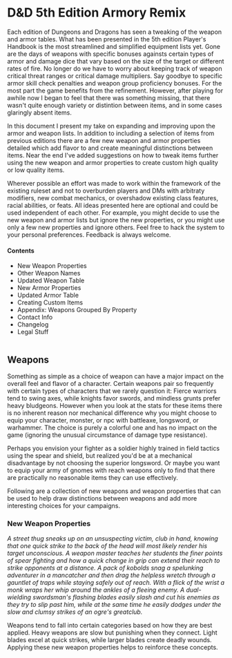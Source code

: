 # D&D 5th Edition Armory Remix

Each edition of Dungeons and Dragons has seen a tweaking of the weapon and armor tables. What has been presented in the 5th edition Player's Handbook is the most streamlined and simplified equipment lists yet. Gone are the days of weapons with specific bonuses againsts certain types of armor and damage dice that vary based on the size of the target or different rates of fire. No longer do we have to worry about keeping track of weapon critical threat ranges or critical damage multipliers. Say goodbye to specific armor skill check penalties and weapon group proficiency bonuses. For the most part the game benefits from the refinement. However, after playing for awhile now I began to feel that there was something missing, that there wasn't quite enough variety or distintion between items, and in some cases glaringly absent items.

In this document I present my take on expanding and improving upon the armor and weapon lists. In addition to including a selection of items from previous editions there are a few new weapon and armor properties detailed which add flavor to and create meaningful distinctions between items. Near the end I've added suggestions on how to tweak items further using the new weapon and armor properties to create custom high quality or low quality items. 

Wherever possible an effort was made to work within the framework of the existing ruleset and not to overburden players and DMs with arbitraty modifiers, new combat mechanics, or overshadow existing class features, racial abilities, or feats. All ideas presented here are optional and could be used independent of each other. For example, you might decide to use the new weapon and armor lists but ignore the new properties, or you might use only a few new properties and ignore others. Feel free to hack the system to your personal preferences. Feedback is always welcome.

#### Contents
* New Weapon Properties
* Other Weapon Names
* Updated Weapon Table
* New Armor Properties
* Updated Armor Table
* Creating Custom Items
* Appendix: Weapons Grouped By Property
* Contact Info
* Changelog
* Legal Stuff

```
```

## Weapons
Something as simple as a choice of weapon can have a major impact on the overall feel and flavor of a character. Certain weapons pair so frequently with certain types of characters that we rarely question it: Fierce warriors tend to swing axes, while knights favor swords, and mindless grunts prefer heavy bludgeons. However when you look at the stats for these items there is no inherent reason nor mechanical difference why you might choose to equip your character, monster, or npc with battleaxe, longsword, or warhammer. The choice is purely a colorful one and has no impact on the game (ignoring the unusual circumstance of damage type resistance). 

Perhaps you envision your fighter as a soldier highly trained in field tactics using the spear and shield, but realized you'd be at a mechanical disadvantage by not choosing the superior longsword. Or maybe you want to equip your army of gnomes with reach weapons only to find that there are practically no reasonable items they can use effectively.

Following are a collection of new weapons and weapon properties that can be used to help draw distinctions between weapons and add more interesting choices for your campaigns.

### New Weapon Properties
*A street thug sneaks up on an unsuspecting victim, club in hand, knowing that one quick strike to the back of the head will most likely render his target unconscious. A weapon master teaches her students the finer points of spear fighting and how a quick change in grip can extend their reach to strike opponents at a distance. A pack of kobolds snag a spelunking adventurer in a mancatcher and then drag the helpless wretch through a gauntlet of traps while staying safely out of reach. With a flick of the wrist a monk wraps her whip around the ankles of a fleeing enemy. A dual-wielding swordsman's flashing blades easily slash and cut his enemies as they try to slip past him, while at the same time he easily dodges under the slow and clumsy strikes of an ogre's greatclub.*

Weapons tend to fall into certain categories based on how they are best applied. Heavy weapons are slow but punishing when they connect. Light blades excel at quick strikes, while larger blades create deadly wounds. Applying these new weapon properties helps to reinforce these concepts.



